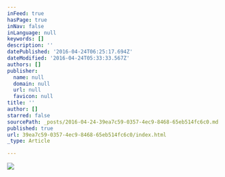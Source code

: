 ```yaml
---
inFeed: true
hasPage: true
inNav: false
inLanguage: null
keywords: []
description: ''
datePublished: '2016-04-24T06:25:17.694Z'
dateModified: '2016-04-24T05:33:33.567Z'
authors: []
publisher:
  name: null
  domain: null
  url: null
  favicon: null
title: ''
author: []
starred: false
sourcePath: _posts/2016-04-24-39ea7c59-0357-4ec9-8468-65eb514fc6c0.md
published: true
url: 39ea7c59-0357-4ec9-8468-65eb514fc6c0/index.html
_type: Article

---
```

![](https://the-grid-user-content.s3-us-west-2.amazonaws.com/be873ee1-6cd3-4ab0-bcc8-c03e6fb6804d.jpg)